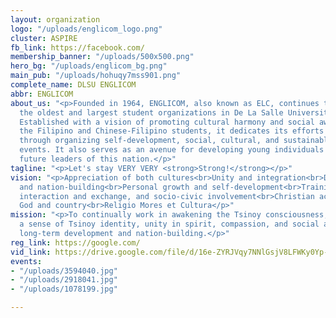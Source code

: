 ```yaml
---
layout: organization
logo: "/uploads/englicom_logo.png"
cluster: ASPIRE
fb_link: https://facebook.com/
membership_banner: "/uploads/500x500.png"
hero_bg: "/uploads/englicom_bg.png"
main_pub: "/uploads/hohuqy7mss901.png"
complete_name: DLSU ENGLICOM
abbr: ENGLICOM
about_us: "<p>Founded in 1964, ENGLICOM, also known as ELC, continues to be one of
  the oldest and largest student organizations in De La Salle University - Manila.
  Established with a vision of promoting cultural harmony and social awareness among
  the Filipino and Chinese-Filipino students, it dedicates its efforts in nation-building
  through organizing self-development, social, cultural, and sustainable socio-civic
  events. It also serves as an avenue for developing young individuals to become the
  future leaders of this nation.</p>"
tagline: "<p>Let's stay VERY VERY <strong>Strong!</strong></p>"
vision: "<p>Appreciation of both cultures<br>Unity and integration<br>Dedicated service
  and nation-building<br>Personal growth and self-development<br>Training, social
  interaction and exchange, and socio-civic involvement<br>Christian achievers for
  God and country<br>Religio Mores et Cultura</p>"
mission: "<p>To continually work in awakening the Tsinoy consciousness, instilling
  a sense of Tsinoy identity, unity in spirit, compassion, and social awareness through
  long-term development and nation-building.</p>"
reg_link: https://google.com/
vid_link: https://drive.google.com/file/d/16e-ZYRJVqy7NNlGsjV8LFWKy0Yp-gDnP/preview
events:
- "/uploads/3594040.jpg"
- "/uploads/2918041.jpg"
- "/uploads/1078199.jpg"

---
```

